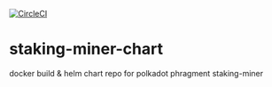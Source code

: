 [![CircleCI](https://circleci.com/gh/w3f/staking-miner-chart/tree/master.svg?style=svg)](https://circleci.com/gh/w3f/staking-miner-chart/)

# staking-miner-chart
docker build &amp; helm chart repo for polkadot phragment staking-miner
